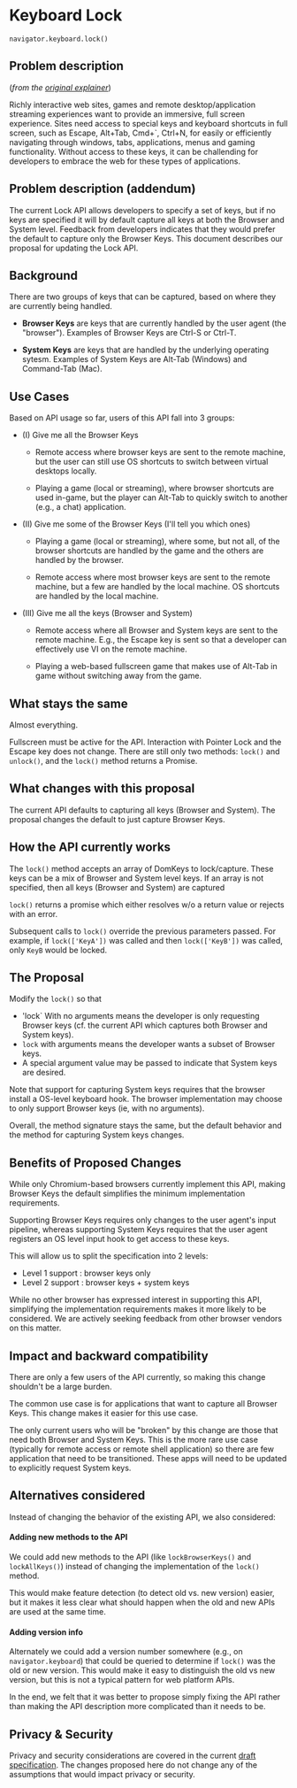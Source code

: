 # Keyboard Lock

`navigator.keyboard.lock()`

## Problem description

(_from the [original explainer](https://github.com/WICG/keyboard-lock/blob/gh-pages/explainer.md)_)

Richly interactive web sites, games and remote desktop/application streaming experiences want to provide
an immersive, full screen experience.
Sites need access to special keys and keyboard shortcuts in full
screen, such as Escape, Alt+Tab, Cmd+`, Ctrl+N, for easily or efficiently navigating through windows,
tabs, applications, menus and gaming functionality.
Without access to these keys, it can be challending for developers to embrace the web for these types of applications.

## Problem description (addendum)

The current Lock API allows developers to specify a set of keys, but if no keys are specified it will by default
capture all keys at both the Browser and System level.
Feedback from developers indicates that they would prefer the default to capture only the Browser Keys.
This document describes our proposal for updating the Lock API.

## Background

There are two groups of keys that can be captured, based on where they are currently being handled.

* **Browser Keys** are keys that are currently handled by the user agent (the "browser").
Examples of Browser Keys are Ctrl-S or Ctrl-T.

* **System Keys** are keys that are handled by the underlying operating sytesm.
Examples of System Keys are Alt-Tab (Windows) and Command-Tab (Mac).

## Use Cases

Based on API usage so far, users of this API fall into 3 groups:

* (I) Give me all the Browser Keys

	* Remote access where browser keys are sent to the remote machine, but the user
	can still use OS shortcuts to switch between virtual desktops locally.

	* Playing a game (local or streaming), where browser shortcuts are used in-game,
	but the player can Alt-Tab to quickly switch to another (e.g., a chat) application.

* (II) Give me some of the Browser Keys (I'll tell you which ones)

	* Playing a game (local or streaming), where some, but not all, of the browser
	shortcuts are handled by the game and the others are handled by the browser.

	* Remote access where most browser keys are sent to the remote machine, but a few
	are handled by the local machine. OS shortcuts are handled by the local machine.

* (III) Give me all the keys (Browser and System)

	* Remote access where all Browser and System keys are sent to the remote machine.
	E.g., the Escape key is sent so that a developer can effectively use VI on the
	remote machine.

	* Playing a web-based fullscreen game that makes use of Alt-Tab in game without
	switching away from the game.

## What stays the same

Almost everything.

Fullscreen must be active for the API. Interaction with Pointer Lock and the Escape key does not change.
There are still only two methods: `lock()` and `unlock()`, and the `lock()` method returns a Promise.

## What changes with this proposal

The current API defaults to capturing all keys (Browser and System). The proposal
changes the default to just capture Browser Keys.

## How the API currently works

The `lock()` method accepts an array of DomKeys to lock/capture. These keys can be a mix of Browser and
System level keys. If an array is not specified, then all keys (Browser and System) are captured

`lock()` returns a promise which either resolves w/o a return value or rejects with an error.

Subsequent calls to `lock()` override the previous parameters passed.
For example, if `lock(['KeyA'])` was called and then `lock(['KeyB'])` was called, only `KeyB` would be locked.

## The Proposal

Modify the `lock()` so that

* 'lock` With no arguments means the developer is only requesting Browser keys
(cf. the current API which captures both Browser and System keys).
* `lock` with arguments means the developer wants a subset of Browser keys.
* A special argument value may be passed to indicate that System keys are desired.

Note that support for capturing System keys requires that the browser install a OS-level keyboard hook.
The browser implementation may choose to only support Browser keys (ie, with no arguments).

Overall, the method signature stays the same, but the default behavior and the method
for capturing System keys changes.

## Benefits of Proposed Changes

While only Chromium-based browsers currently implement this API, making Browser
Keys the default simplifies the minimum implementation requirements.

Supporting Browser Keys requires only changes to the user agent's input pipeline,
whereas supporting System Keys requires that the user agent registers an OS level
input hook to get access to these keys.

This will allow us to split the specification into 2 levels:

* Level 1 support : browser keys only
* Level 2 support : browser keys + system keys

While no other browser has expressed interest in supporting this API,
simplifying the implementation requirements makes it more likely to be considered.
We are actively seeking feedback from other browser vendors on this matter.

## Impact and backward compatibility

There are only a few users of the API currently, so making this change shouldn't be a
large burden.

The common use case is for applications that want to capture all Browser Keys. This
change makes it easier for this use case.

The only current users who will be "broken" by this change are those that need both
Browser and System Keys. This is the more rare use case (typically for remote access or
remote shell application) so there are few application that need to be transitioned.
These apps will need to be updated to explicitly request System keys.

## Alternatives considered

Instead of changing the behavior of the existing API, we also considered:

#### Adding new methods to the API

We could add new methods to the API (like `lockBrowserKeys()` and `lockAllKeys()`) instead of changing the implementation
of the `lock()` method.

This would make feature detection (to detect old vs. new version) easier, but it makes it less clear what
should happen when the old and new APIs are used at the same time.

#### Adding version info

Alternately we could add a version number somewhere (e.g., on `navigator.keyboard`) that could be queried to
determine if `lock()` was the old or new version. This would make it easy to distinguish the old vs new
version, but this is not a typical pattern for web platform APIs.

In the end, we felt that it was better to propose simply fixing the API rather than making the API
description more complicated than it needs to be.

## Privacy & Security

Privacy and security considerations are covered in the current [draft specification](https://wicg.github.io/keyboard-lock/).
The changes proposed here do not change any of the assumptions that would impact privacy or security.
